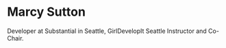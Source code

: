 Marcy Sutton
===========

Developer at Substantial in Seattle, GirlDevelopIt Seattle Instructor and Co-Chair.
